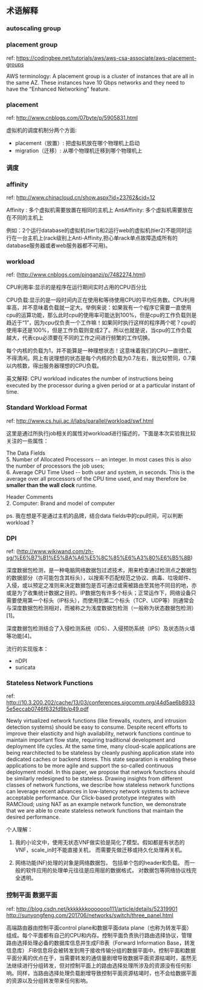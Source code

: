 ## 术语解释

### autoscaling group 


### placement group
ref: https://codingbee.net/tutorials/aws/aws-csa-associate/aws-placement-groups

AWS terminology: A placement group  is a cluster of instances that are all in the same AZ. These instances have 10 Gbps networks and they  need to have the “Enhanced Networking” feature. 

### placement
ref: http://www.cnblogs.com/07byte/p/5905831.html

虚拟机的调度机制分两个方面:

- placement（放置）: 把虚拟机放在哪个物理机上启动
- migration（迁移）: 从哪个物理机迁移到哪个物理机上


### 调度

### affinity
ref: http://www.chinacloud.cn/show.aspx?id=23762&cid=12

Affinity : 多个虚拟机需要放置在相同的主机上
AntiAffinity: 多个虚拟机需要放在在不同的主机上

例如：2个运行database的虚拟机(tier1)和2运行web的虚拟机(tier2)不能同时运行在一台主机上(rack级别上Anti-Affinity,担心单rack单点故障造成所有的database服务器或者web服务器都不可用)。

### workload
ref: (http://www.cnblogs.com/pinganzi/p/7482274.html)

CPU利用率:显示的是程序在运行期间实时占用的CPU百分比

CPU负载:显示的是一段时间内正在使用和等待使用CPU的平均任务数。CPU利用率高，并不意味着负载就一定大。举例来说：如果我有一个程序它需要一直使用cpu的运算功能，那么此时cpu的使用率可能达到100%，但是cpu的工作负载则是趋近于“1”，因为cpu仅负责一个工作嘛！如果同时执行这样的程序两个呢？cpu的使用率还是100%，但是工作负载则变成2了。所以也就是说，当cpu的工作负载越大，代表cpu必须要在不同的工作之间进行频繁的工作切换。

每个内核的负载为1，并不能算是一种理想状态！这意味着我们的CPU一直很忙，不得清闲。网上有说理想的状态是每个内核的负载为0.7左右，我比较赞同，0.7乘以内核数，得出服务器理想的CPU负载。

英文解释: CPU workload indicates the number of instructions being executed by the processor during a given period or at a particular instant of time. 

### Standard Workload Format
ref:  http://www.cs.huji.ac.il/labs/parallel/workload/swf.html

这里是通过所执行job相关的属性对workload进行描述的，下面是本次实验我比较关注的一些属性：

The Data Fields <br>
5. Number of Allocated Processors -- an integer. In most cases this is also the number of processors the job uses; <br>
6. Average CPU Time Used -- both user and system, in seconds. This is the average over all processors of the CPU time used, and may therefore be **smaller than the wall clock** runtime.

Header Comments  <br>
2. Computer: Brand and model of computer

ps. 我在想是不是通过主机的品牌，结合data fields中的cpu时间，可以判断workload ?


### DPI 
ref: (http://www.wikiwand.com/zh-sg/%E6%B7%B1%E5%BA%A6%E5%8C%85%E6%A3%80%E6%B5%8B)

深度数据包检测，是一种电脑网络数据包过滤技术，用来检查通过检测点之数据包的数据部分（亦可能包含其标头），以搜索不匹配规范之协议、病毒、垃圾邮件、入侵，或以预定之准则来决定数据包是否可通过或需被路由至其他不同目的地，亦或是为了收集统计数据之目的。IP数据包有许多个标头；正常运作下，网络设备只需要使用第一个标头（IP标头），而使用到第二个标头（TCP、UDP等）则通常会与深度数据包检测相对，而被称之为浅度数据包检测（一般称为状态数据包检测）[1]。


深度数据包检测结合了入侵检测系统（IDS）、入侵预防系统（IPS）及状态防火墙等功能[4]。

流行的实现版本：
- nDPI
- suricata

###  Stateless Network Functions
ref: http://10.3.200.202/cache/13/03/conferences.sigcomm.org/44d5ae6b89335e5eccab0746f632fd9b/p49.pdf

Newly virtualized network functions (like firewalls,
routers, and intrusion detection systems) should be easy
to consume. Despite recent efforts to improve their elasticity
and high availability, network functions continue
to maintain important flow state, requiring traditional
development and deployment life cycles. At the same
time, many cloud-scale applications are being rearchitected
to be stateless by cleanly pushing application
state into dedicated caches or backend stores. This state
separation is enabling these applications to be more
agile and support the so-called continuous deployment
model. In this paper, we propose that network functions
should be similarly redesigned to be stateless. Drawing
insights from different classes of network functions,
we describe how stateless network functions can leverage
recent advances in low-latency network systems to
achieve acceptable performance. Our Click-based prototype
integrates with RAMCloud; using NAT as an
example network function, we demonstrate that we are
able to create stateless network functions that maintain
the desired performance.

个人理解： 

1) 我的小论文中，使用无状态VNF做实验是简化了模型。假如都是有状态的VNF，scale_in时不能直接关机， 而需要先做迁移或持久化处理再关机。

2) 网络功能(NF)处理的对象是网络数据包， 包括单个包的header和负载。 而一般的软件应用的处理单元往往是应用层的数据格式， 对数据包等网络协议栈完全透明。


### 控制平面 数据平面
ref:  http://blog.csdn.net/kkkkkkkooooooo111/article/details/52319901
http://sunyongfeng.com/201706/networks/switch/three_panel.html

高端路由器由控制平面control plane和数据平面data plane（也称为转发平面）组成。每个平面都有自己的CPU和内存。控制平面负责执行路由选择协议，管理路由选择处理必备的数据库信息并生成FIB表（Forward Information Base，转发信息库）.FIB信息将会被转发到用于接收传输分组的数据平面中。控制平面和数据平面分离的优点在于，当需要转发的通信量剧增导致数据平面资源枯竭时，虽然无法继续进行分组转发，但对控制平面上的路由选择处理所涉及的资源没有任何影响。同样，当路由选择处理负载剧增导致控制平面资源枯竭时，也不会给数据平面的资源以及分组转发带来任何影响。

